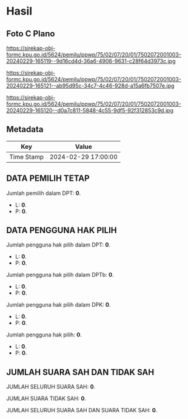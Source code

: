 # Hasil

## Foto C Plano

https://sirekap-obj-formc.kpu.go.id/5624/pemilu/ppwp/75/02/07/20/01/7502072001003-20240229-165119--9d16cd4d-36a6-4906-9631-c28f64d3973c.jpg

https://sirekap-obj-formc.kpu.go.id/5624/pemilu/ppwp/75/02/07/20/01/7502072001003-20240229-165121--ab95d95c-34c7-4c46-928d-a15a6fb7507e.jpg

https://sirekap-obj-formc.kpu.go.id/5624/pemilu/ppwp/75/02/07/20/01/7502072001003-20240229-165120--d0a7c811-5848-4c55-9df5-92f312853c9d.jpg


## Metadata

| Key        | Value               |
| ---------- | ------------------- |
| Time Stamp | 2024-02-29 17:00:00 |


## DATA PEMILIH TETAP

Jumlah pemilih dalam DPT: **0**.
 * L: **0**.
 * P: **0**.

## DATA PENGGUNA HAK PILIH

Jumlah pengguna hak pilih dalam DPT: **0**.
 * L: **0**.
 * P: **0**.

Jumlah pengguna hak pilih dalam DPTb: **0**.
 * L: **0**.
 * P: **0**.

Jumlah pengguna hak pilih dalam DPK: **0**.
 * L: **0**.
 * P: **0**.

Jumlah pengguna hak pilih: **0**.
 * L: **0**.
 * P: **0**.

## JUMLAH SUARA SAH DAN TIDAK SAH

JUMLAH SELURUH SUARA SAH: **0**.

JUMLAH SUARA TIDAK SAH: **0**.

JUMLAH SELURUH SUARA SAH DAN SUARA TIDAK SAH: **0**.


